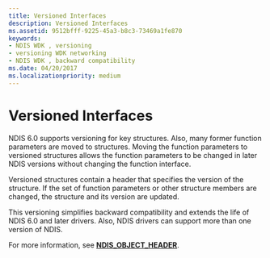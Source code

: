 ```yaml
---
title: Versioned Interfaces
description: Versioned Interfaces
ms.assetid: 9512bfff-9225-45a3-b8c3-73469a1fe870
keywords:
- NDIS WDK , versioning
- versioning WDK networking
- NDIS WDK , backward compatibility
ms.date: 04/20/2017
ms.localizationpriority: medium
---
```


# Versioned Interfaces





NDIS 6.0 supports versioning for key structures. Also, many former function parameters are moved to structures. Moving the function parameters to versioned structures allows the function parameters to be changed in later NDIS versions without changing the function interface.

Versioned structures contain a header that specifies the version of the structure. If the set of function parameters or other structure members are changed, the structure and its version are updated.

This versioning simplifies backward compatibility and extends the life of NDIS 6.0 and later drivers. Also, NDIS drivers can support more than one version of NDIS.

For more information, see [**NDIS\_OBJECT\_HEADER**](https://docs.microsoft.com/windows-hardware/drivers/ddi/content/ntddndis/ns-ntddndis-_ndis_object_header).

 

 





